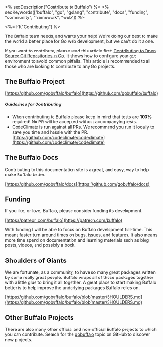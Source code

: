 <% seoDescription("Contribute to Buffalo") %>
<% seoKeywords(["buffalo", "go", "golang", "contribute", "docs", "funding", "community", "framework", "web"]) %>

<%= h1("Contributing") %>

The Buffalo team needs, and wants your help! We're doing our best to make the world a better place for Go web development, but we can't do it alone.

If you want to contribute, please read this article first: [Contributing to Open Source Git Repositories in Go](https://splice.com/blog/contributing-open-source-git-repositories-go/). It shows how to configure your `git` environment to avoid common pitfalls. This article is recommended to all those who are looking to contribute to any Go projects.

## The Buffalo Project

[https://github.com/gobuffalo/buffalo](https://github.com/gobuffalo/buffalo)

##### Guidelines for Contributing

* When contributing to Buffalo please keep in mind that tests are **100%** required! No PR will be accepted without accompanying tests.
* CodeClimate is run against all PRs. We recommend you run it locally to save you time and hassle with the PR. [https://github.com/codeclimate/codeclimate](https://github.com/codeclimate/codeclimate)

## The Buffalo Docs

Contributing to this documentation site is a great, and easy, way to help make Buffalo better.

[https://github.com/gobuffalo/docs](https://github.com/gobuffalo/docs)

## Funding

If you like, or love, Buffalo, please consider funding its development.

[https://patreon.com/buffalo](https://patreon.com/buffalo)

With funding I will be able to focus on Buffalo development full-time. This means faster turn around times on bugs, issues, and features. It also means more time spend on documentation and learning materials such as blog posts, videos, and possibly a book.

## Shoulders of Giants

We are fortunate, as a community, to have so many great packages written by some really great people. Buffalo wraps all of those packages together with a little glue to bring it all together. A great place to start making Buffalo better is to help improve the underlying packages Buffalo relies on.

[https://github.com/gobuffalo/buffalo/blob/master/SHOULDERS.md](https://github.com/gobuffalo/buffalo/blob/master/SHOULDERS.md)

## Other Buffalo Projects

There are also many other official and non-official Buffalo projects to which you can contribute. Search for the [gobuffalo](https://github.com/topics/gobuffalo) topic on GitHub to discover new projects.

